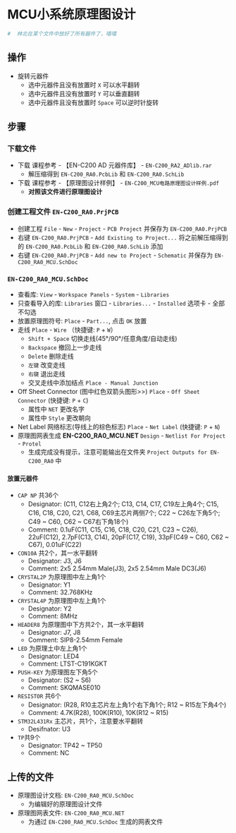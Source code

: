 # MCU小系统原理图设计

```py
#  林北在某个文件中放好了所有器件了，嘻嘻
```

## 操作

* 旋转元器件
  * 选中元器件且没有放置时 `X` 可以水平翻转
  * 选中元器件且没有放置时 `Y` 可以垂直翻转
  * 选中元器件且没有放置时 `Space` 可以逆时针旋转

## 步骤

### 下载文件

* 下载 课程参考 - 【EN-C200 AD 元器件库】 - `EN-C200_RA2_ADlib.rar`
  * 解压缩得到 `EN-C200_RA0.PcbLib` 和 `EN-C200_RA0.SchLib`
* 下载 课程参考 - 【原理图设计样例】 - `EN-C200_MCU电路原理图设计样例.pdf`
  * __对照该文件进行原理图设计__

### 创建工程文件 `EN-C200_RA0.PrjPCB`

* 创建工程 `File` - `New` - `Project` - `PCB Project` 并保存为 `EN-C200_RA0.PrjPCB`
* 右键 `EN-C200_RA0.PrjPCB` - `Add Existing to Project...` 将之前解压缩得到的 `EN-C200_RA0.PcbLib` 和 `EN-C200_RA0.SchLib` 添加
* 右键 `EN-C200_RA0.PrjPCB` - `Add new to Project` - `Schematic` 并保存为 `EN-C200_RA0_MCU.SchDoc`

### `EN-C200_RA0_MCU.SchDoc`

* 查看库: `View` - `Workspace Panels` - `System` - `Libraries`
* 只查看导入的库: `Libraries` 窗口 - `Libraries...` - `Installed` 选项卡 - 全部不勾选
* 放置原理图符号: `Place` - `Part...`, 点击 `OK` 放置
* 走线 `Place` - `Wire` （快捷键: `P` + `W`）
  * `Shift + Space` 切换走线(45°/90°/任意角度/自动走线)
  * `Backspace` 撤回上一步走线
  * `Delete` 删除走线
  * `左键` 改变走线
  * `右键` 退出走线
  * 交叉走线中添加结点 `Place - Manual Junction`
* Off Sheet Connector (图中红色双箭头图形>>) `Place` - `Off Sheet Connector` (快捷键: `P` + `C`)
  * 属性中 `NET` 更改名字
  * 属性中 `Style` 更改朝向
* Net Label 网络标志(导线上的棕色标志) `Place` - `Net Label` (快捷键: `P` + `N`)
* 原理图网表生成 __EN-C200_RA0_MCU.NET__ `Design` - `Netlist For Project` - `Protel`
  * 生成完成没有提示，注意可能输出在文件夹 `Project Outputs for EN-C200_RA0` 中

#### 放置元器件

* `CAP NP` 共36个
  * Designator: (C11, C12右上角2个; C13, C14, C17, C19左上角4个; C15, C16, C18, C20, C21, C68, C69主芯片两侧7个; C22 ~ C26左下角5个; C49 ~ C60, C62 ~ C67右下角18个)
  * Comment: 0.1uF(C11, C15, C16, C18, C20, C21, C23 ~ C26), 22uF(C12), 2.7pF(C13, C14), 20pF(C17, C19), 33pF(C49 ~ C60, C62 ~ C67), 0.01uF(C22)
* `CON10A` 共2个，其一水平翻转
  * Designator: J3, J6
  * Comment: 2x5 2.54mm Male(J3), 2x5 2.54mm Male DC3(J6)
* `CRYSTAL2P` 为原理图中左上角1个
  * Designator: Y1
  * Comment: 32.768KHz
* `CRYSTAL4P` 为原理图中左上角1个
  * Designator: Y2
  * Comment: 8MHz
* `HEADER8` 为原理图中下方共2个，其一水平翻转
  * Designator: J7, J8
  * Comment: SIP8-2.54mm Female
* `LED` 为原理土中左上角1个
  * Designator: LED4
  * Comment: LTST-C191KGKT
* `PUSH-KEY` 为原理图左下角5个
  * Designator: (S2 ~ S6)
  * Comment: SKQMASE010
* `RESISTOR` 共6个
  * Designator: (R28, R10主芯片左上角1个右下角1个; R12 ~ R15左下角4个)
  * Comment: 4.7K(R28), 100K(R10), 10K(R12 ~ R15)
* `STM32L431Rx` 主芯片，共1个，注意要水平翻转
  * Desifnator: U3
* `TP`共9个
  * Designator: TP42 ~ TP50
  * Comment: NC

## 上传的文件

* 原理图设计文档: `EN-C200_RA0_MCU.SchDoc`
  * 为编辑好的原理图设计文件
* 原理图网表文件: `EN-C200_RA0_MCU.NET`
  * 为通过 `EN-C200_RA0_MCU.SchDoc` 生成的网表文件
